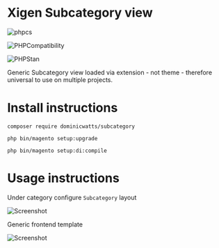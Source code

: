 # Xigen Subcategory view

![phpcs](https://github.com/DominicWatts/Subcategory/workflows/phpcs/badge.svg)

![PHPCompatibility](https://github.com/DominicWatts/Subcategory/workflows/PHPCompatibility/badge.svg)

![PHPStan](https://github.com/DominicWatts/Subcategory/workflows/PHPStan/badge.svg)

Generic Subcategory view loaded via extension - not theme - therefore universal to use on multiple projects.

# Install instructions

`composer require dominicwatts/subcategory`

`php bin/magento setup:upgrade`

`php bin/magento setup:di:compile`

# Usage instructions

Under category configure `Subcategory` layout

![Screenshot](https://i.snipboard.io/T1wxyH.jpg) 

Generic frontend template

![Screenshot](https://i.snipboard.io/gT8iKW.jpg)